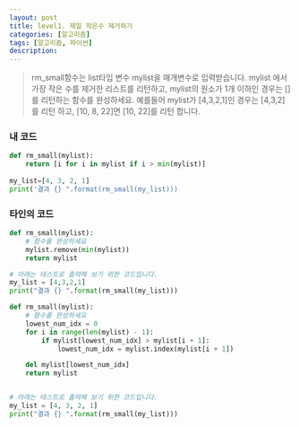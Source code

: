 ```yaml
---
layout: post
title: level1. 제일 작은수 제거하기
categories: [알고리즘]
tags: [알고리즘, 파이썬]
description: 
---
```



> rm_small함수는 list타입 변수 mylist을 매개변수로 입력받습니다.
mylist 에서 가장 작은 수를 제거한 리스트를 리턴하고, mylist의 원소가 1개 이하인 경우는 []를 리턴하는 함수를 완성하세요.
예를들어 mylist가 [4,3,2,1]인 경우는 [4,3,2]를 리턴 하고, [10, 8, 22]면 [10, 22]를 리턴 합니다.

### 내 코드

```python
def rm_small(mylist):
	return [i for i in mylist if i > min(mylist)]
	
my_list=[4, 3, 2, 1]
print('결과 {} ".format(rm_small(my_list)))
```

### 타인의 코드

```python
def rm_small(mylist):
    # 함수를 완성하세요
    mylist.remove(min(mylist))
    return mylist

# 아래는 테스트로 출력해 보기 위한 코드입니다.
my_list = [4,3,2,1]
print("결과 {} ".format(rm_small(my_list)))
```

```python
def rm_small(mylist):
    # 함수를 완성하세요
    lowest_num_idx = 0
    for i in range(len(mylist) - 1):
        if mylist[lowest_num_idx] > mylist[i + 1]:
            lowest_num_idx = mylist.index(mylist[i + 1])

    del mylist[lowest_num_idx]
    return mylist


# 아래는 테스트로 출력해 보기 위한 코드입니다.
my_list = [4, 3, 2, 1]
print("결과 {} ".format(rm_small(my_list)))
```

